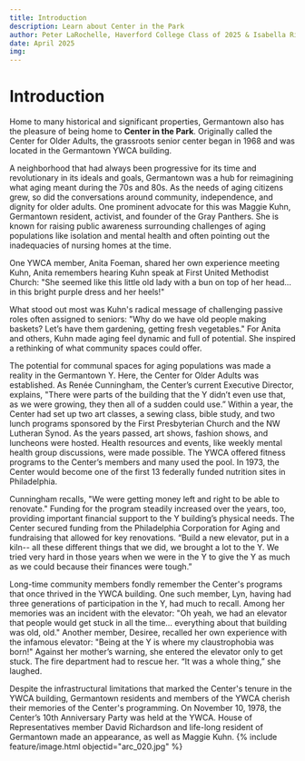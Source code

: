 ```yaml
---
title: Introduction
description: Learn about Center in the Park
author: Peter LaRochelle, Haverford College Class of 2025 & Isabella Rivera, Bryn Mawr College Class of 2025
date: April 2025
img: 
---
```



# Introduction 

Home to many historical and significant properties, Germantown also has the pleasure of being home to **Center in the Park**. Originally called the Center for Older Adults, the grassroots senior center began in 1968 and was located in the Germantown YWCA building. 

A neighborhood that had always been progressive for its time and revolutionary in its ideals and goals, Germantown was a hub for reimagining what aging meant during the 70s and 80s. As the needs of aging citizens grew, so did the conversations around community, independence, and dignity for older adults. One prominent advocate for this was Maggie Kuhn, Germantown resident, activist, and founder of the Gray Panthers. She is known for raising public awareness surrounding challenges of aging populations like isolation and mental health and often pointing out the inadequacies of nursing homes at the time.  

One YWCA member, Anita Foeman, shared her own experience meeting Kuhn, Anita remembers hearing Kuhn speak at First United Methodist Church: "She seemed like this little old lady with a bun on top of her head... in this bright purple dress and her heels!" 

What stood out most was Kuhn's radical message of challenging passive roles often assigned to seniors: "Why do we have old people making baskets? Let’s have them gardening, getting fresh vegetables." For Anita and others, Kuhn made aging feel dynamic and full of potential. She inspired a rethinking of what community spaces could offer. 

The potential for communal spaces for aging populations was made a reality in the Germantown Y. Here, the Center for Older Adults was established. As Renée Cunningham, the Center’s current Executive Director, explains, "There were parts of the building that the Y didn’t even use that, as we were growing, they then all of a sudden could use.” Within a year, the Center had set up two art classes, a sewing class, bible study, and two lunch programs sponsored by the First Presbyterian Church and the NW Lutheran Synod. As the years passed, art shows, fashion shows, and luncheons were hosted. Health resources and events, like weekly mental health group discussions, were made possible. The YWCA offered fitness programs to the Center’s members and many used the pool. In 1973, the Center would become one of the first 13 federally funded nutrition sites in Philadelphia.

Cunningham recalls, "We were getting money left and right to be able to renovate." Funding for the program steadily increased over the years, too, providing important financial support to the Y building’s physical needs. The Center secured funding from the Philadelphia Corporation for Aging and fundraising that allowed for key renovations. “Build a new elevator, put in a kiln-- all these different things that we did, we brought a lot to the Y. We tried very hard in those years when we were in the Y to give the Y as much as we could because their finances were tough.” 

Long-time community members fondly remember the Center's programs that once thrived in the YWCA building. One such member, Lyn, having had three generations of participation in the Y, had much to recall. Among her memories was an incident with the elevator: "Oh yeah, we had an elevator that people would get stuck in all the time… everything about that building was old, old." Another member, Desiree, recalled her own experience with the infamous elevator: "Being at the Y is where my claustrophobia was born!" Against her mother’s warning, she entered the elevator only to get stuck. The fire department had to rescue her. “It was a whole thing,” she laughed.  

Despite the infrastructural limitations that marked the Center's tenure in the YWCA building, Germantown residents and members of the YWCA cherish their memories of the Center's programming. On November 10, 1978, the Center’s 10th Anniversary Party was held at the YWCA. House of Representatives member David Richardson and life-long resident of Germantown made an appearance, as well as Maggie Kuhn.  {% include feature/image.html objectid="arc_020.jpg" %}
